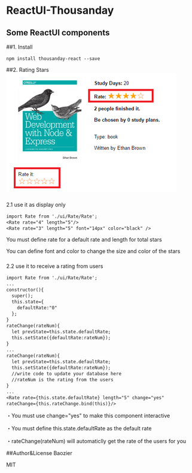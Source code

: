# ReactUI-Thousanday
Some ReactUI components
---
##1. Install
```
npm install thousanday-react --save
```
##2. Rating Stars
![Rating](https://raw.githubusercontent.com/byn9826/ReactUI-Thousanday/master/~pic/1.PNG)<p>
###
2.1 use it as display only
```
import Rate from './ui/Rate/Rate';
<Rate rate="4" length="5"/>
<Rate rate="3" length="5" font="14px" color="black" />
```
You must define rate for a default rate and length for total stars<p>
You can define font and color to change the size and color of the stars
###
2.2 use it to receive a rating from users
```
import Rate from './ui/Rate/Rate';
...
constructor(){
  super();
  this.state={
    defaultRate:"0"
  };
}
rateChange(rateNum){
  let prevState=this.state.defaultRate;
  this.setState({defaultRate:rateNum});
}
...
rateChange(rateNum){
  let prevState=this.state.defaultRate;
  this.setState({defaultRate:rateNum});
  //write code to update your database here
  //rateNum is the rating from the users
}
...
<Rate rate={this.state.defaultRate} length="5" change="yes" rateChange={this.rateChange.bind(this)}/>
```
・You must use change="yes" to make this component interactive<p>
・You must define this.state.defaultRate as the default rate<p>
・rateChange(rateNum) will automaticlly get the rate of the users for you<p>
##Author&License
Baozier<p>
MIT
